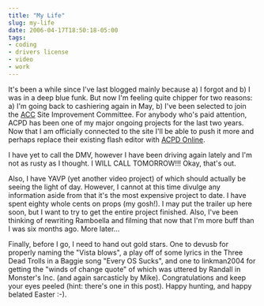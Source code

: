 ```yaml
---
title: "My Life"
slug: my-life
date: 2006-04-17T18:50:18-05:00
tags:
- coding
- drivers license
- video
- work
---
```

It's been a while since I've last blogged mainly because a) I forgot and b) I was in a deep blue funk. But now I'm feeling quite chipper for two reasons: a) I'm going back to cashiering again in May, b) I've been selected to join the [ACC](http://www.animalcrossingcommunity.com/) Site Improvement Committee. For anybody who's paid attention, ACPD has been one of my major ongoing projects for the last two years. Now that I am officially connected to the site I'll be able to push it more and perhaps replace their existing flash editor with [ACPD Online](http://www.dxprog.com/acpd/).

I have yet to call the DMV, however I have been driving again lately and I'm not as rusty as I thought. I WILL CALL TOMORROW!!! Okay, that's out.

Also, I have YAVP (yet another video project) of which should actually be seeing the light of day. However, I cannot at this time divulge any information aside from that it's the most expensive project to date. I have spent eighty whole cents on props (my gosh!). I may put the trailer up here soon, but I want to try to get the entire project finished. Also, I've been thinking of rewriting Ramboella and filming that now that I'm more buff than I was six months ago. More later...

Finally, before I go, I need to hand out gold stars. One to devusb for properly naming the "Vista blows", a play off of some lyrics in the Three Dead Trolls in a Baggie song "Every OS Sucks", and one to linkman2004 for getting the "winds of change quote" of which was uttered by Randall in Monster's Inc. (and again sarcasticly by Mike). Congratulations and keep your eyes peeled (hint: there's one in this post). Happy hunting, and happy belated Easter :-).
